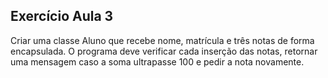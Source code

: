 ## Exercício Aula 3

Criar uma classe Aluno que recebe nome, matrícula e três notas de forma encapsulada. O programa deve verificar cada inserção das notas, retornar uma mensagem caso a soma ultrapasse 100 e pedir a nota novamente.
